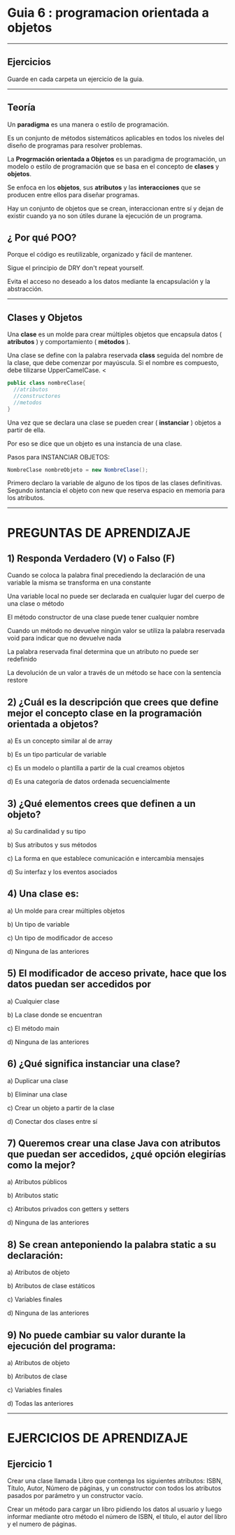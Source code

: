 # Guia 6 : programacion orientada a objetos

---

## Ejercicios

Guarde en cada carpeta un ejercicio de la guia.

---

## Teoría

Un **paradigma** es una manera o estilo de programación. 

Es un conjunto de métodos sistemáticos aplicables en todos los niveles del diseño de programas para resolver problemas. 

La **Progrmación orientada a Objetos** es un paradigma de programación, un modelo o estilo de programación que se basa en el concepto de **clases** y **objetos**. 

Se enfoca en los **objetos**, sus **atributos** y las **interacciones** que se producen entre ellos para diseñar programas. 

Hay un conjunto de objetos que se crean, interaccionan entre sí y dejan de existir cuando ya no son útiles durane la ejecución de un programa. 



## ¿ Por qué POO?

Porque el código es reutilizable, organizado y fácil de mantener. 

Sigue el principio de DRY don't repeat yourself.

Evita el acceso no deseado a los datos mediante la encapsulación y la abstracción. 


---


## Clases y Objetos

Una **clase** es un molde para crear múltiples objetos que encapsula datos ( **atributos** ) y comportamiento ( **métodos** ). 

Una clase se define con la palabra reservada **class** seguida del nombre de la clase, que debe comenzar por mayúscula. Si el nombre es compuesto, debe tilizarse UpperCamelCase. <


```JAVA
public class nombreClase{
  //atributos
  //constructores
  //metodos
}
```

Una vez que se declara una clase se pueden crear ( **instanciar** ) objetos a partir de ella. 

Por eso se dice que un objeto es una instancia de una clase. 

Pasos para INSTANCIAR OBJETOS: 

```JAVA
NombreClase nombreObjeto = new NombreClase();
```

Primero declaro la variable de alguno de los tipos de las clases definitivas. 
Segundo isntancia el objeto con new que reserva espacio en memoria para los atributos. 


---


# PREGUNTAS DE APRENDIZAJE

## 1) Responda Verdadero (V) o Falso (F)

Cuando se coloca la palabra final precediendo la declaración de una variable la misma se transforma en una constante 

Una variable local no puede ser declarada en cualquier lugar del cuerpo de una clase o método 

El método constructor de una clase puede tener cualquier nombre 

Cuando un método no devuelve ningún valor se utiliza la palabra reservada void para indicar que no devuelve nada

La palabra reservada final determina que un atributo no puede ser redefinido

La devolución de un valor a través de un método se hace con la sentencia restore


##  2) ¿Cuál es la descripción que crees que define mejor el concepto clase en la programación orientada a objetos?

a) Es un concepto similar al de array

b) Es un tipo particular de variable

c) Es un modelo o plantilla a partir de la cual creamos objetos

d) Es una categoría de datos ordenada secuencialmente


## 3) ¿Qué elementos crees que definen a un objeto?

a) Su cardinalidad y su tipo

b) Sus atributos y sus métodos

c) La forma en que establece comunicación e intercambia mensajes

d) Su interfaz y los eventos asociados


## 4) Una clase es:

a) Un molde para crear múltiples objetos

b) Un tipo de variable

c) Un tipo de modificador de acceso

d) Ninguna de las anteriores


## 5) El modificador de acceso private, hace que los datos puedan ser accedidos por

a) Cualquier clase

b) La clase donde se encuentran

c) El método main

d) Ninguna de las anteriores


## 6) ¿Qué significa instanciar una clase?

a) Duplicar una clase

b) Eliminar una clase

c) Crear un objeto a partir de la clase

d) Conectar dos clases entre sí


## 7) Queremos crear una clase Java con atributos que puedan ser accedidos, ¿qué opción elegirías como la mejor?

a) Atributos públicos

b) Atributos static

c) Atributos privados con getters y setters

d) Ninguna de las anteriores


## 8) Se crean anteponiendo la palabra static a su declaración:

a) Atributos de objeto

b) Atributos de clase estáticos

c) Variables finales

d) Ninguna de las anteriores


## 9) No puede cambiar su valor durante la ejecución del programa:

a) Atributos de objeto

b) Atributos de clase

c) Variables finales

d) Todas las anteriores


---

# EJERCICIOS DE APRENDIZAJE

## Ejercicio 1

Crear una clase llamada Libro que contenga los siguientes atributos: ISBN, Título, Autor, Número de páginas, y un constructor con todos los atributos pasados por parámetro y un constructor vacío. 

Crear un método para cargar un libro pidiendo los datos al usuario y luego informar mediante otro método el número de ISBN, el título, el autor del libro y el numero de páginas.
